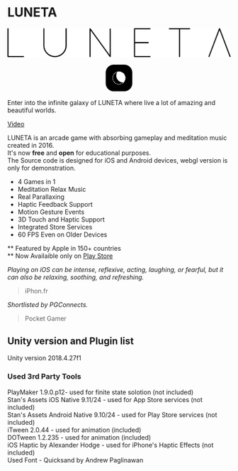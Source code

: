 # LUNETA  
  
![alt text](https://raw.githubusercontent.com/markaelie/LUNETA/master/Various/luneta_logo.png)
  
<p align="center">
  <img width="60" height="60" src="https://raw.githubusercontent.com/markaelie/LUNETA/master/Various/luneta_icon.png">
</p>
  
Enter into the infinite galaxy of LUNETA where live a lot of amazing and beautiful worlds.  
  
[Video](https://www.youtube.com/watch?v=rP_t0bxryYs)
  
LUNETA is an arcade game with absorbing gameplay and meditation music created in 2016.  
It's now **free** and **open** for educational purposes.  
The Source code is designed for iOS and Android devices, webgl version is only for demonstration.  
  
- 4 Games in 1
- Meditation Relax Music
- Real Parallaxing
- Haptic Feedback Support
- Motion Gesture Events
- 3D Touch and Haptic Support
- Integrated Store Services
- 60 FPS Even on Older Devices
  
  
** Featured by Apple in 150+ countries  
** Now Availaible only on [Play Store](https://play.google.com/store/apps/details?id=com.markhunanyan.luneta)
  

  
_Playing on iOS can be intense, reflexive, acting, laughing, or fearful, but it can also be relaxing, soothing, and refreshing._
>iPhon.fr

_Shortlisted by PGConnects._
>Pocket Gamer
  
## Unity version and Plugin list
 
Unity version 2018.4.27f1  
### Used 3rd Party Tools  
PlayMaker 1.9.0.p12- used for finite state solotion (not included)  
Stan's Assets iOS Native 9.11/24 - used for App Store services (not included)  
Stan's Assets Android Native 9.10/24 - used for Play Store services (not included)  
iTween 2.0.44 - used for animation (included)  
DOTween 1.2.235 - used for animation (included)  
iOS Haptic by Alexander Hodge - used for iPhone's Haptic Effects (not included)  
Used Font - Quicksand by Andrew Paglinawan
